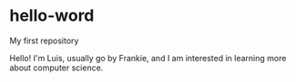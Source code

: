 # hello-word
My first repository 

Hello! I'm Luis, usually go by Frankie, and I am interested in learning more about computer science.
